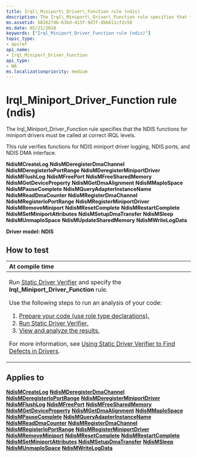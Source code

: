 ```yaml
---
title: Irql\_Miniport\_Driver\_Function rule (ndis)
description: The Irql\_Miniport\_Driver\_Function rule specifies that the NDIS functions for miniport drivers must be called at correct IRQL levels.
ms.assetid: b82627db-63bd-413f-9d7f-dbb611cf2c50
ms.date: 05/21/2018
keywords: ["Irql_Miniport_Driver_Function rule (ndis)"]
topic_type:
- apiref
api_name:
- Irql_Miniport_Driver_Function
api_type:
- NA
ms.localizationpriority: medium
---
```


# Irql\_Miniport\_Driver\_Function rule (ndis)


The Irql\_Miniport\_Driver\_Function rule specifies that the NDIS functions for miniport drivers must be called at correct IRQL levels.

This rule verifies functions for NDIS miniport driver logging, NDIS ports, and NDIS DMA interface.

**NdisMCreateLog**
**NdisMDeregisterDmaChannel**
**NdisMDeregisterIoPortRange**
**NdisMDeregisterMiniportDriver**
**NdisMFlushLog**
**NdisMFreePort**
**NdisMFreeSharedMemory**
**NdisMGetDeviceProperty**
**NdisMGetDmaAlignment**
**NdisMMapIoSpace**
**NdisMPauseComplete**
**NdisMQueryAdapterInstanceName**
**NdisMReadDmaCounter**
**NdisMRegisterDmaChannel**
**NdisMRegisterIoPortRange**
**NdisMRegisterMiniportDriver**
**NdisMRemoveMiniport**
**NdisMResetComplete**
**NdisMRestartComplete**
**NdisMSetMiniportAttributes**
**NdisMSetupDmaTransfer**
**NdisMSleep**
**NdisMUnmapIoSpace**
**NdisMUpdateSharedMemory**
**NdisMWriteLogData**

**Driver model: NDIS**

How to test
-----------

<table>
<colgroup>
<col width="100%" />
</colgroup>
<thead>
<tr class="header">
<th align="left">At compile time</th>
</tr>
</thead>
<tbody>
<tr class="odd">
<td align="left"><p>Run <a href="https://docs.microsoft.com/windows-hardware/drivers/devtest/static-driver-verifier" data-raw-source="[Static Driver Verifier](./static-driver-verifier.md)">Static Driver Verifier</a> and specify the <strong>Irql_Miniport_Driver_Function</strong> rule.</p>
Use the following steps to run an analysis of your code:
<ol>
<li><a href="https://docs.microsoft.com/windows-hardware/drivers/devtest/using-static-driver-verifier-to-find-defects-in-drivers#preparing-your-source-code" data-raw-source="[Prepare your code (use role type declarations).](./using-static-driver-verifier-to-find-defects-in-drivers.md#preparing-your-source-code)">Prepare your code (use role type declarations).</a></li>
<li><a href="https://docs.microsoft.com/windows-hardware/drivers/devtest/using-static-driver-verifier-to-find-defects-in-drivers#running-static-driver-verifier" data-raw-source="[Run Static Driver Verifier.](./using-static-driver-verifier-to-find-defects-in-drivers.md#running-static-driver-verifier)">Run Static Driver Verifier.</a></li>
<li><a href="https://docs.microsoft.com/windows-hardware/drivers/devtest/using-static-driver-verifier-to-find-defects-in-drivers#viewing-and-analyzing-the-results" data-raw-source="[View and analyze the results.](./using-static-driver-verifier-to-find-defects-in-drivers.md#viewing-and-analyzing-the-results)">View and analyze the results.</a></li>
</ol>
<p>For more information, see <a href="https://docs.microsoft.com/windows-hardware/drivers/devtest/using-static-driver-verifier-to-find-defects-in-drivers" data-raw-source="[Using Static Driver Verifier to Find Defects in Drivers](./using-static-driver-verifier-to-find-defects-in-drivers.md)">Using Static Driver Verifier to Find Defects in Drivers</a>.</p></td>
</tr>
</tbody>
</table>

Applies to
----------

[**NdisMCreateLog**](/windows-hardware/drivers/ddi/ndis/nf-ndis-ndismcreatelog)
[**NdisMDeregisterDmaChannel**](/windows-hardware/drivers/ddi/ndis/nf-ndis-ndismderegisterdmachannel)
[**NdisMDeregisterIoPortRange**](/windows-hardware/drivers/ddi/ndis/nf-ndis-ndismderegisterioportrange)
[**NdisMDeregisterMiniportDriver**](/windows-hardware/drivers/ddi/ndis/nf-ndis-ndismderegisterminiportdriver)
[**NdisMFlushLog**](/windows-hardware/drivers/ddi/ndis/nf-ndis-ndismflushlog)
[**NdisMFreePort**](/windows-hardware/drivers/ddi/ndis/nf-ndis-ndismfreeport)
[**NdisMFreeSharedMemory**](/windows-hardware/drivers/ddi/ndis/nf-ndis-ndismfreesharedmemory)
[**NdisMGetDeviceProperty**](/windows-hardware/drivers/ddi/ndis/nf-ndis-ndismgetdeviceproperty)
[**NdisMGetDmaAlignment**](/windows-hardware/drivers/ddi/ndis/nf-ndis-ndismgetdmaalignment)
[**NdisMMapIoSpace**](/windows-hardware/drivers/ddi/ndis/nf-ndis-ndismmapiospace)
[**NdisMPauseComplete**](/windows-hardware/drivers/ddi/ndis/nf-ndis-ndismpausecomplete)
[**NdisMQueryAdapterInstanceName**](/windows-hardware/drivers/ddi/ndis/nf-ndis-ndismqueryadapterinstancename)
[**NdisMReadDmaCounter**](/windows-hardware/drivers/ddi/ndis/nf-ndis-ndismreaddmacounter)
[**NdisMRegisterDmaChannel**](/windows-hardware/drivers/ddi/ndis/nf-ndis-ndismregisterdmachannel)
[**NdisMRegisterIoPortRange**](/windows-hardware/drivers/ddi/ndis/nf-ndis-ndismregisterioportrange)
[**NdisMRegisterMiniportDriver**](/windows-hardware/drivers/ddi/ndis/nf-ndis-ndismregisterminiportdriver)
[**NdisMRemoveMiniport**](/windows-hardware/drivers/ddi/ndis/nf-ndis-ndismremoveminiport)
[**NdisMResetComplete**](/windows-hardware/drivers/ddi/ndis/nf-ndis-ndismresetcomplete)
[**NdisMRestartComplete**](/windows-hardware/drivers/ddi/ndis/nf-ndis-ndismrestartcomplete)
[**NdisMSetMiniportAttributes**](/windows-hardware/drivers/ddi/ndis/nf-ndis-ndismsetminiportattributes)
[**NdisMSetupDmaTransfer**](/windows-hardware/drivers/ddi/ndis/nf-ndis-ndismsetupdmatransfer)
[**NdisMSleep**](/windows-hardware/drivers/ddi/ndis/nf-ndis-ndismsleep)
[**NdisMUnmapIoSpace**](/windows-hardware/drivers/ddi/ndis/nf-ndis-ndismunmapiospace)
[**NdisMWriteLogData**](/windows-hardware/drivers/ddi/ndis/nf-ndis-ndismwritelogdata)